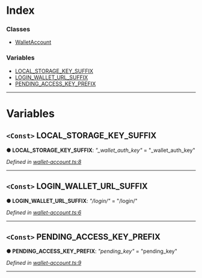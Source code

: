 

# Index

### Classes

* [WalletAccount](../classes/_wallet_account_.walletaccount.md)

### Variables

* [LOCAL_STORAGE_KEY_SUFFIX](_wallet_account_.md#local_storage_key_suffix)
* [LOGIN_WALLET_URL_SUFFIX](_wallet_account_.md#login_wallet_url_suffix)
* [PENDING_ACCESS_KEY_PREFIX](_wallet_account_.md#pending_access_key_prefix)

---

# Variables

<a id="local_storage_key_suffix"></a>

## `<Const>` LOCAL_STORAGE_KEY_SUFFIX

**● LOCAL_STORAGE_KEY_SUFFIX**: *"_wallet_auth_key"* = "_wallet_auth_key"

*Defined in [wallet-account.ts:8](https://github.com/nearprotocol/nearlib/blob/fd78025/src.ts/wallet-account.ts#L8)*

___
<a id="login_wallet_url_suffix"></a>

## `<Const>` LOGIN_WALLET_URL_SUFFIX

**● LOGIN_WALLET_URL_SUFFIX**: *"/login/"* = "/login/"

*Defined in [wallet-account.ts:6](https://github.com/nearprotocol/nearlib/blob/fd78025/src.ts/wallet-account.ts#L6)*

___
<a id="pending_access_key_prefix"></a>

## `<Const>` PENDING_ACCESS_KEY_PREFIX

**● PENDING_ACCESS_KEY_PREFIX**: *"pending_key"* = "pending_key"

*Defined in [wallet-account.ts:9](https://github.com/nearprotocol/nearlib/blob/fd78025/src.ts/wallet-account.ts#L9)*

___

